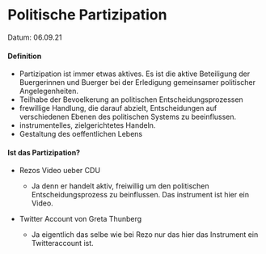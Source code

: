 # Politische Partizipation

Datum: 06.09.21

#### Definition
- Partizipation ist immer etwas aktives. Es ist die aktive Beteiligung der Buergerinnen und Buerger bei der Erledigung gemeinsamer politischer Angelegenheiten.
- Teilhabe der Bevoelkerung an politischen Entscheidungsprozessen
- frewillige Handlung, die darauf abzielt, Entscheidungen auf verschiedenen Ebenen des politischen Systems zu beeinflussen.
- instrumentelles, zielgerichtetes Handeln.
- Gestaltung des oeffentlichen Lebens

#### Ist das Partizipation?

- Rezos Video ueber CDU
    - Ja denn er handelt aktiv, freiwillig um den politischen Entscheidungsprozess zu beinflussen. Das instrument ist hier ein Video.

- Twitter Account von Greta Thunberg
    - Ja eigentlich das selbe wie bei Rezo nur das hier das Instrument ein Twitteraccount ist.

